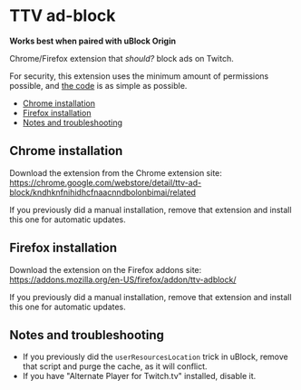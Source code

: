 # TTV ad-block

**Works best when paired with uBlock Origin**

Chrome/Firefox extension that _should?_ block ads on Twitch.

For security, this extension uses the minimum amount of permissions possible, and [the code](https://github.com/odensc/ttv-ublock/blob/extension/scripts/mainsite.js) is as simple as possible.

- [Chrome installation](#chrome-installation)
- [Firefox installation](#firefox-installation)
- [Notes and troubleshooting](#notes-and-troubleshooting)

## Chrome installation

Download the extension from the Chrome extension site: https://chrome.google.com/webstore/detail/ttv-ad-block/kndhknfnihidhcfnaacnndbolonbimai/related

If you previously did a manual installation, remove that extension and install this one for automatic updates.

## Firefox installation

Download the extension on the Firefox addons site: https://addons.mozilla.org/en-US/firefox/addon/ttv-adblock/

If you previously did a manual installation, remove that extension and install this one for automatic updates.

## Notes and troubleshooting

- If you previously did the `userResourcesLocation` trick in uBlock, remove that script and purge the cache, as it will conflict.
- If you have "Alternate Player for Twitch.tv" installed, disable it.
